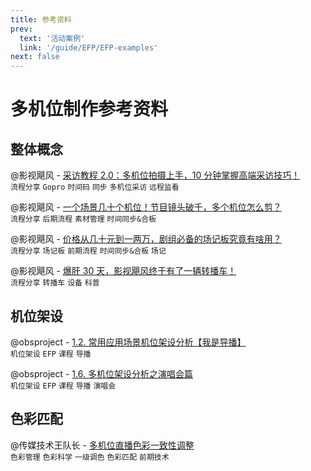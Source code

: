 ```yaml
---
title: 参考资料
prev:
  text: '活动案例'
  link: '/guide/EFP/EFP-examples'
next: false
---
```

# 多机位制作参考资料

## 整体概念
@影视飓风 - [采访教程 2.0：多机位拍摄上手，10 分钟掌握高端采访技巧！](https://www.bilibili.com/video/BV1f44y1P7T6/)
<br>
`流程分享` `Gopro` `时间码` `同步` `多机位采访` `远程监看`

@影视飓风 - [一个场景几十个机位！节目镜头破千，多个机位怎么剪？](https://www.bilibili.com/video/BV1yY411M7tk/)<br>
`流程分享` `后期流程` `素材管理` `时间同步&合板`

@影视飓风 - [价格从几十元到一两万，剧组必备的场记板究竟有啥用？](https://www.bilibili.com/video/BV1pS4y1A7WH/)<br>
`流程分享` `场记板` `前期流程` `时间同步&合板` `场记`

@影视飓风 - [爆肝 30 天，影视飓风终于有了一辆转播车！](https://www.bilibili.com/video/BV1Jy4y1i7zw/)<br>
`流程分享` `转播车` `设备` `科普` 


## 机位架设
@obsproject - [1.2. 常用应用场景机位架设分析【我是导播】](https://www.bilibili.com/video/BV1Ya411u7ET/)
<br>
`机位架设` `EFP` `课程` `导播`

@obsproject - [1.6. 多机位架设分析之演唱会篇](https://www.bilibili.com/video/BV1yW4y1B7pa/)
<br>
`机位架设` `EFP` `课程` `导播` `演唱会`

## 色彩匹配
@传媒技术王队长 - [多机位直播色彩一致性调整](https://www.bilibili.com/video/BV1iF4m1F78J/)
<br>
`色彩管理` `色彩科学` `一级调色` `色彩匹配` `前期技术`